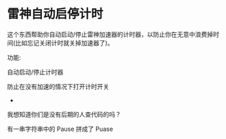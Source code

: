 # 雷神自动启停计时

这个东西帮助你自动启动/停止雷神加速器的计时器，以防止你在无意中浪费掉时间(比如忘记关闭计时就关掉加速器了)。

功能:

自动启动/停止计时器

防止在没有加速的情况下打开计时开关

-

我想知道你们是没有后期的人查代码的吗？

有一串字符串中的 Pause 拼成了 Puase

